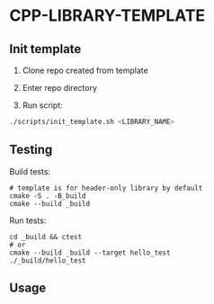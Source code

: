 # CPP-LIBRARY-TEMPLATE

<!--- TODO: remove this section after init -->
## Init template

1. Clone repo created from template

2. Enter repo directory

3. Run script:

```bash
./scripts/init_template.sh <LIBRARY_NAME>
```

## Testing

Build tests:
```
# template is for header-only library by default
cmake -S . -B_build
cmake --build _build
```

Run tests:
```
cd _build && ctest
# or 
cmake --build _build --target hello_test
./_build/hello_test
```

## Usage

```cpp

```

